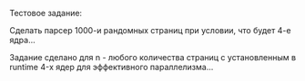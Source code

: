 Тестовое задание:

Сделать парсер 1000-и рандомных страниц при условии, что будет 4-е ядра...

Задание сделано для n - любого количества страниц с установленным в runtime 4-х ядер для эффективного параллелизма...
